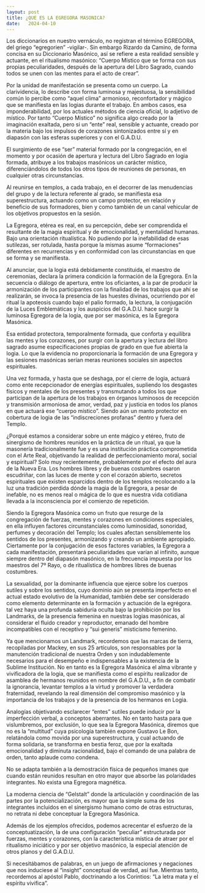 ```yaml
---
layout: post
title: ¿QUE ES LA EGREGORA MASONICA?
date:   2024-04-10
---
```

Los diccionarios en nuestro vernáculo, no registran el término EGREGORA, del griego “egregorien” -vigilar-. Sin embargo Rizardo da Camino, de forma concisa en su Diccionario Masónico, así se refiere a esta realidad sensible y actuante, en el ritualismo masónico: “Cuerpo Místico que se forma con sus propias peculiaridades, después de la apertura del Libro Sagrado, cuando todos se unen con las mentes para el acto de crear”.

Por la unidad de manifestación se presenta como un cuerpo. La clarividencia, lo describe con forma luminosa y majestuosa, la sensibilidad común lo percibe como “aquel clima” armonioso, reconfortador y mágico que se manifiesta en las logias durante el trabajo. En ambos casos, esa imponderabilidad, por los actuales métodos de ciencia oficial, lo adjetivo de místico. Por tanto “Cuerpo Místico” no significa algo creado por la imaginación exaltada, pero si un “ente” real, sensible y actuante, creado por la materia bajo los impulsos de corazones sintonizados entre sí y en diapasón con las esferas superiores y con el G.A.D.U.

El surgimiento de ese “ser” material formado por la congregación, en el momento y por ocasión de apertura y lectura del Libro Sagrado en logia formada, atribuye a los trabajos masónicos un carácter místico, diferenciándolos de todos los otros tipos de reuniones de personas, en cualquier otras circunstancias.

Al reunirse en templos, a cada trabajo, en el decorrer de las menudencias del grupo y de la lectura referente al grado, se manifiesta esa superestructura, actuando como un campo protector, en relación y beneficio de sus formadores, bien y como también de un canal vehicular de los objetivos propuestos en la sesión.

La Egregora, etérea es real, en su percepción, debe ser comprendida el resultante de la magia espiritual y de emocionalidad, y mentalidad humanas. Bajo una orientación ritualística. No pudiendo por la inefabilidad de esas sutilezas, ser rotulada, hasta porque la mismas asume “formaciones” diferentes en recurrencias y en conformidad con las circunstancias en que se forma y se manifiesta.

Al anunciar, que la logia está debidamente constituida, el maestro de ceremonias, declara la primera condición la formación de la Egregora. En la secuencia o diálogo de apertura, entre los oficiantes, a la par de producir la armonización de los participantes con la finalidad de los trabajos que ahí se realizarán, se invoca la presencia de las huestes divinas, ocurriendo por el ritual la apoteosis cuando bajo el palio formado, la lectura, la conjugación de la Luces Emblemáticas y los auspicios del G.A.D.U. hace surgir la luminosa Egregora de la logia, que por ser masónica, es la Egregora Masónica.

Esa entidad protectora, temporalmente formada, que conforta y equilibra las mentes y los corazones, por surgir con la apertura y lectura del libro sagrado asume especificaciones propias de grado en que fue abierta la logia. Lo que la evidencia no proporcionaría la formación de una Egregora y las sesiones masónicas serían meras reuniones sociales sin aspectos espirituales.

Una vez formada, y hasta que se deshaga, por el cierre de logia, actuará como ente recepcionador de energías espirituales, supliendo los desgastes físicos y mentales de los presentes y transmutando a todos los que participan de la apertura de los trabajos en órganos luminosos de recepción y transmisión armoniosa de amor, verdad, paz y justicia en todos los planos en que actuará ese “cuerpo místico”. Siendo aún un manto protector en cobertura de logia de las “indiscreciones profanas” dentro y fuera del Templo.

¿Porqué estamos a considerar sobre un ente mágico y etéreo, fruto de sinergismo de hombres reunidos en la práctica de un ritual, ya que la masonería tradicionalmente fue y es una institución práctica comprometida con el Arte Real, objetivando la realidad de perfeccionamiento moral, social y espiritual? Solo muy recientemente, probablemente por el efecto del aura de la Nueva Era. Los hombres libres y de buenas costumbres osaron escudriñar, con las luces de mente y con el corazón abierto, secretos espirituales que existen esparcidos dentro de los templos recolocando a la luz una tradición perdida dónde la magia de la Egregora, a pesar de inefable, no es menos real o mágica de lo que es nuestra vida cotidiana llevada a la inconsciencia por el comienzo de repetición.

Siendo la Egregora Masónica como un fruto que resurge de la congregación de fuerzas, mentes y corazones en condiciones especiales, en ella influyen factores circunstanciales como luminosidad, sonoridad, perfumes y decoración del Templo; los cuales afectan sensiblemente los sentidos de los presentes, armonizando y creando un ambiente apropiado. Ciertamente por la conjugación de esos factores variables, la Egregora a cada manifestación, presentará peculiaridades que varían al infinito, aunque siempre dentro del diapasón masónico, en la frecuencia impuesta por los maestros del 7º Rayo, o de ritualística de hombres libres de buenas costumbres.

La sexualidad, por la dominante influencia que ejerce sobre los cuerpos sutiles y sobre los sentidos, cuyo dominio aún se presenta imperfecto en el actual estado evolutivo de la Humanidad, también debe ser considerado como elemento determinante en la formación y actuación de la egrégora. tal vez haya una profunda sabiduría oculta bajo la prohibición por los Landmarks, de la presencia femenina en nuestras logias masónicas, al considerar el fluido creador y reproductor, emanado del hombre incompatibles con el receptivo y “sui generis” misticismo femenino.

Ya que mencionamos un Landmark, recordemos que las marcas de tierra, recopiladas por Mackey, en sus 25 artículos, son responsables por la manutención tradicional de nuestra Orden y son indudablemente necesarios para el desempeño e indispensables a la existencia de la Sublime Institución. No en tanto es la Egregora Masónica el alma vibrante y vivificadora de la logia, que se manifiesta como el espíritu realizador de asamblea de hermanos reunidos en nombre del G.A.D.U., a fin de combatir la ignorancia, levantar templos a la virtud y promover la verdadera fraternidad, revelando la real dimensión del compromiso masónico y la importancia de los trabajos y de la presencia de los hermanos en Logia.

Analogías objetivando esclarecer “entes” sutiles puede inducir por la imperfección verbal, a conceptos aberrantes. No en tanto hasta para que vislumbremos, por exclusión, lo que sea la Egregora Masónica, diremos que no es la “multitud” cuya psicología también expone Gustavo Le Bon, relatándola como movida por una superestructura, y cual actuando de forma solidaria, se transforma en bestia feroz, que por la exaltada emocionalidad y diminuta racionalidad, bajo el comando de una palabra de orden, tanto aplaude como condena.

No se adapta también a la demostración física de pequeños imanes que cuando están reunidos resultan en otro mayor que absorbe las polaridades integrantes. No exista una Egregora magnética.

La moderna ciencia de “Gelstalt” donde la articulación y coordinación de las partes por la potencialización, es mayor que la simple suma de los integrantes incluidos en el sinergismo humano como de otras estructuras, no retrata ni debe conceptuar la Egregora Masónica.

Además de los ejemplos ofrecidos, podemos acrecentar el esfuerzo de la conceptuatización, la de una configuración “peculiar” estructurada por fuerzas, mentes y corazones, con la característica mística de atraer por el ritualismo iniciático y por ser objetivo masónico, la especial atención de otros planos y del G.A.D.U.

Si necesitábamos de palabras, en un juego de afirmaciones y negaciones que nos induciese al “insight” conceptual de verdad, así fue. Mientras tanto, recordemos al apóstol Pablo, doctrinando a los Corintios: “La letra mata y el espíritu vivifica”.